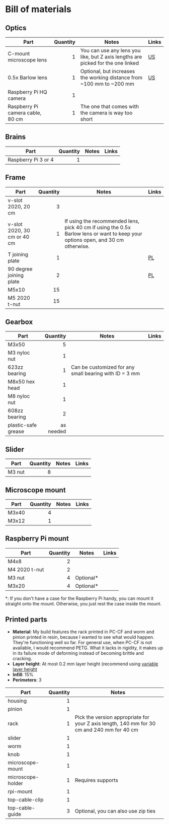 # Bill of materials

## Optics
| Part                             | Quantity | Notes       | Links |
| -------------------------------- | -------: | ----------- | ----- |
| C-mount microscope lens          |        1 | You can use any lens you like, but Z axis lengths are picked for the one linked | [US](https://www.amazon.com/Monocular-C-Mount-Industry-Microscope-Objective/dp/B016NUGHK2) |
| 0.5x Barlow lens                 |        1 | Optional, but increases the working distance from ~100 mm to ~200 mm | [US](https://www.amazon.com/gp/product/B071G2DSQY) |
| Raspberry Pi HQ camera           |        1 | |
| Raspberry Pi camera cable, 80 cm |        1 | The one that comes with the camera is way too short |

## Brains
| Part                        | Quantity | Notes       | Links |
| --------------------------- | -------: | ----------- | ----- |
| Raspberry Pi 3 or 4         |        1 | | |

## Frame
| Part                        | Quantity | Notes       | Links |
| --------------------------- | -------: | ----------- | ----- |
| v-slot 2020, 20 cm          |        3 |             |       |
| v-slot 2020, 30 cm or 40 cm |        1 | If using the recommended lens, pick 40 cm if using the 0.5x Barlow lens or want to keep your options open, and 30 cm otherwise. | |
| T joining plate             |        1 | | [PL](https://www.v-slot.pl/pl/p/Plytka-laczeniowa-T/192) 
| 90 degree joining plate     |        2 | | [PL](https://www.v-slot.pl/pl/p/Plyta-laczeniowa-90-stopni-do-2020/1820)
| M5x10                       |        15 | | | 
| M5 2020 t-nut               |        15 | | | 

## Gearbox
| Part                        | Quantity | Notes       | Links |
| --------------------------- | -------: | ----------- | ----- |
| M3x50                       |        5 | |
| M3 nyloc nut                |        1 | |
| 623zz bearing               |        1 | Can be customized for any small bearing with ID = 3 mm |
| M8x50 hex head              |        1 | |
| M8 nyloc nut                |        1 | |
| 608zz bearing               |        2 | |
| plastic-safe grease         | as needed | |

## Slider
| Part                        | Quantity | Notes       | Links |
| --------------------------- | -------: | ----------- | ----- |
| M3 nut                      |        8 | |

## Microscope mount
| Part                        | Quantity | Notes       | Links |
| --------------------------- | -------: | ----------- | ----- |
| M3x40                       |        4 | |
| M3x12                       |        1 | |

## Raspberry Pi mount
| Part                        | Quantity | Notes       | Links |
| --------------------------- | -------: | ----------- | ----- |
| M4x8                        |        2 | |
| M4 2020 t-nut               |        2 | |
| M3 nut                      |        4 | Optional* |
| M3x20                       |        4 | Optional* |

*: If you don't have a case for the Raspberry Pi handy, you can mount it
straight onto the mount. Otherwise, you just rest the case inside the mount.

## Printed parts

* **Material**: My build features the rack printed in PC-CF and worm and pinion printed
  in resin, because I wanted to see what would happen. They're functioning well so far.
  For general use, when PC-CF is not available, I would recommend PETG. What it lacks in
  rigidity, it makes up in its failure mode of deforming instead of becoming brittle
  and cracking.
* **Layer height**: At most 0.2 mm layer height (recommend using [variable layer height](https://help.prusa3d.com/article/variable-layer-height-function_1750)
* **Infill**: 15%
* **Perimeters**: 3

| Part              | Quantity | Notes       |
| ----------------- | -------: | ----------- |
| housing           |        1 |
| pinion            |        1 |
| rack              |        1 | Pick the version appropriate for your Z axis length, 140 mm for 30 cm and 240 mm for 40 cm |
| slider            |        1 |
| worm              |        1 |
| knob              |        1 |
| microscope-mount  |        1 | 
| microscope-holder |        1 | Requires supports |
| rpi-mount         |        1 |
| top-cable-clip    |        1 | |
| top-cable-guide   |        3 | Optional, you can also use zip ties |
